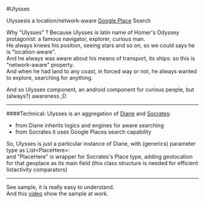 #Ulysses 

Ulyssesis a location/network-aware [Google Place](https://developers.google.com/places/documentation/) Search


Why "Ulysses" ? Because Ulysses is latin name of Homer's Odyssey protagonist: 
a famous navigator, explorer, curious man.<br/>
He always knews his position, seeing stars and so on, so we could says he is "location-aware".<br/>
And he always was aware about his means of transport, its ships: so this is "network-aware" property.<br/>
And when he had land to any coast, in forced way or not, he always wanted to explore, searching for anything.<br/>  

And so Ulysses component, an android component for curious people, but (always?) awareness ;D  

---
####Technical:
Ulysses is an aggregation of [Diane](../../../diane) and [Socrates](../../../socrates):

 - from Diane inherits logics and engines for aware searching
 - from Socrates it uses Google Places search capability

So, Ulysses is just a particular instance of Diane, with (generics) parameter type as List&lt;PlaceHere&gt;:   
and "PlaceHere" is wrapper for Socrates's Place type, adding geolocation for that geoplace as its main field (this class structure is needed for efficient listactivity comparators)

---
See sample, it is really easy to understand.  
And this [video](http://www.youtube.com/watch?v=c05zFt-9Z90) show the sample at work.
